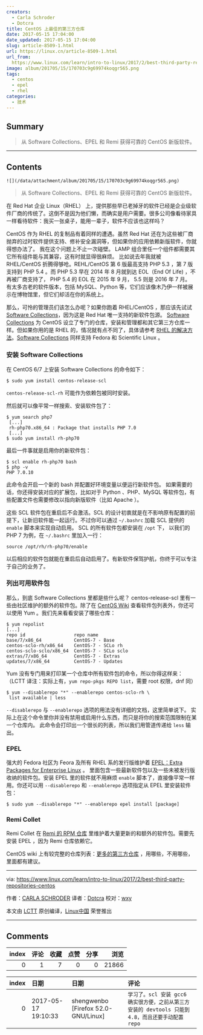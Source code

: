 ```yaml
---
creators:
  - Carla Schroder
  - Dotcra
title: CentOS 上最佳的第三方仓库
date: 2017-05-15 17:04:00
date_updated: 2017-05-15 17:04:00
slug: article-8509-1.html
url: https://linux.cn/article-8509-1.html
url_from: 
  https://www.linux.com/learn/intro-to-linux/2017/2/best-third-party-repositories-centos
image: album/201705/15/170703c9g69974koqgr565.png
tags:
  - centos
  - epel
  - rhel
categories:
  - 技术
---
```


## Summary

> 从 Software Collections、EPEL 和 Remi 获得可靠的 CentOS 新版软件。

***

<!-- more -->

## Contents

`![](/data/attachment/album/201705/15/170703c9g69974koqgr565.png)`

> 
> 从 Software Collections、EPEL 和 Remi 获得可靠的 CentOS 新版软件。
> 
> 
> 

在 Red Hat 企业 Linux（RHEL） 上，提供那些早已老掉牙的软件已经是企业级软件厂商的传统了。这倒不是因为他们懒，而确实是用户需要。很多公司像看待家具一样看待软件：我买一张桌子，能用一辈子，软件不应该也这样吗？

CentOS 作为 RHEL 的复制品有着同样的遭遇。虽然 Red Hat 还在为这些被厂商抛弃的过时软件提供支持、修补安全漏洞等，但如果你的应用依赖新版软件，你就得想办法了。 我在这个问题上不止一次碰壁。 LAMP 组合里任一个组件都需要其它所有组件能与其兼容，这有时就显得很麻烦。 比如说去年我就被 RHEL/CentOS 折腾得够呛。REHL/CentOS 第 6 版最高支持 PHP 5.3 ，第 7 版支持到 PHP 5.4 。而 PHP 5.3 早在 2014 年 8 月就到达 EOL（End Of Life) ，不再被厂商支持了， PHP 5.4 的 EOL 在 2015 年 9 月， 5.5 则是 2016 年 7 月。 有太多古老的软件版本，包括 MySQL、Python 等，它们应该像木乃伊一样被展示在博物馆里，但它们却活在你的系统上。

那么，可怜的管理员们该怎么办呢？如果你跑着 RHEL/CentOS ，那应该先试试 [Software Collections](https://www.softwarecollections.org/en/)，因为这是 Red Hat 唯一支持的新软件包源。 [Software Collections](https://www.softwarecollections.org/en/) 为 CentOS 设立了专门的仓库，安装和管理都和其它第三方仓库一样。但如果你用的是 RHEL 的，情况就有点不同了，具体请参考 [RHEL 的解决方法](https://access.redhat.com/solutions/472793)。[Software Collections](https://www.softwarecollections.org/en/) 同样支持 Fedora 和 Scientific Linux 。

### 安装 Software Collections

在 CentOS 6/7 上安装 Software Collections 的命令如下：

```shell
$ sudo yum install centos-release-scl
```

`centos-release-scl-rh` 可能作为依赖包被同时安装。

然后就可以像平常一样搜索、安装软件包了：

```shell
$ yum search php7
 [...]
 rh-php70.x86_64 : Package that installs PHP 7.0
 [...]
$ sudo yum install rh-php70 
```

最后一件事就是启用你的新软件包：

```shell
$ scl enable rh-php70 bash
$ php -v
PHP 7.0.10
```

此命令会开启一个新的 bash 并配置好环境变量以便运行新软件包。 如果需要的话，你还得安装对应的扩展包，比如对于 Python 、PHP、MySQL 等软件包，有些配置文件也需要修改以指向新版软件（比如 Apache ）。

这些 SCL 软件包在重启后不会激活。SCL 的设计初衷就是在不影响原有配置的前提下，让新旧软件能一起运行。不过你可以通过 `~/.bashrc` 加载 SCL 提供的 `enable` 脚本来实现自动启用。 SCL 的所有软件包都安装在 `/opt` 下， 以我们的 PHP 7 为例，在 `~/.bashrc` 里加入一行：

```shell
source /opt/rh/rh-php70/enable
```

以后相应的软件包就能在重启后自动启用了。有新软件保驾护航，你终于可以专注于自己的业务了。

### 列出可用软件包

那么，到底 Software Collections 里都是些什么呢？ centos-release-scl 里有一些由社区维护的额外的软件包。除了在 [CentOS Wiki](https://wiki.centos.org/SpecialInterestGroup/SCLo/CollectionsList) 查看软件包列表外，你还可以使用 Yum 。我们先来看看安装了哪些仓库：

```shell
$ yum repolist
[...]
repo id                  repo name
base/7/x86_64            CentOS-7 - Base
centos-sclo-rh/x86_64    CentOS-7 - SCLo rh
centos-sclo-sclo/x86_64  CentOS-7 - SCLo sclo
extras/7/x86_64          CentOS-7 - Extras
updates/7/x86_64         CentOS-7 - Updates
```

Yum 没有专门用来打印某一个仓库中所有软件包的命令，所以你得这样来： （LCTT 译注：实际上有，`yum repo-pkgs REPO list`，需要 root 权限，dnf 同）

```shell
$ yum --disablerepo "*" --enablerepo centos-sclo-rh \
 list available | less
```

`--disablerepo` 与 `--enablerepo` 选项的用法没有详细的文档，这里简单说下。 实际上在这个命令里你并没有禁用或启用什么东西，而只是将你的搜索范围限制在某一个仓库内。 此命令会打印出一个很长的列表，所以我们用管道传递给 `less` 输出。

### EPEL

强大的 Fedora 社区为 Feora 及所有 RHEL 系的发行版维护着 [EPEL：Extra Packages for Enterprise Linux](https://fedoraproject.org/wiki/EPEL) 。 里面包含一些最新软件包以及一些未被发行版收纳的软件包。安装 EPEL 里的软件就不用麻烦 `enable` 脚本了，直接像平常一样用。你还可以用 `--disablerepo` 和 `--enablerepo` 选项指定从 EPEL 里安装软件包：

```shell
$ sudo yum --disablerepo "*" --enablerepo epel install [package]
```

### Remi Collet

Remi Collet 在 [Remi 的 RPM 仓库](http://rpms.remirepo.net/) 里维护着大量更新的和额外的软件包。需要先安装 EPEL ，因为 Remi 仓库依赖它。

CentOS wiki 上有较完整的仓库列表：[更多的第三方仓库](https://wiki.centos.org/AdditionalResources/Repositories) ，用哪些，不用哪些，里面都有建议。

---

via: <https://www.linux.com/learn/intro-to-linux/2017/2/best-third-party-repositories-centos>

作者：[CARLA SCHRODER](https://www.linux.com/users/cschroder) 译者：[Dotcra](https://github.com/Dotcra) 校对：[wxy](https://github.com/wxy)

本文由 [LCTT](https://github.com/LCTT/TranslateProject) 原创编译，[Linux中国](https://linux.cn/) 荣誉推出

***

## Comments


|   index |   评论 |   收藏 |   点赞 |   分享 |   浏览 |
|--------:|-------:|-------:|-------:|-------:|-------:|
|       0 |      1 |      7 |      0 |      0 |  21866 |

|   index | 日期                | 日期                                | 评论                                                                                             |
|--------:|:--------------------|:------------------------------------|:-------------------------------------------------------------------------------------------------|
|       0 | 2017-05-17 19:10:33 | shengwenbo [Firefox 52.0-GNU/Linux] | `学习了。scl 安装 gcc6 确实很方便，之前从第三方安装的 devtools 只能到4.8，而且还要手动配置 repo` |
